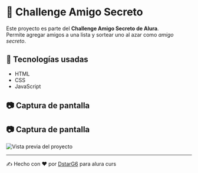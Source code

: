 # 🎁 Challenge Amigo Secreto

Este proyecto es parte del **Challenge Amigo Secreto de Alura**.  
Permite agregar amigos a una lista y sortear uno al azar como *amigo secreto*.

## 🚀 Tecnologías usadas
- HTML
- CSS
- JavaScript
## 📷 Captura de pantalla
## 📷 Captura de pantalla

![Vista previa del proyecto](assets/screenshot.png)

---
✍️ Hecho con ❤️ por [DstarG6](https://github.com/DstarG6) para alura curs

